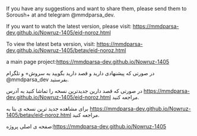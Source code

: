 If you have any suggestions and want to share them, please send them to Soroush+ at and telegram
@mmdparsa_dev.

If you want to watch the latest version, please visit:
https://mmdparsa-dev.github.io/Nowruz-1405/eid-noroz.html

To view the latest beta version, visit: https://mmdparsa-dev.github.io/Nowruz-1405/betav/eid-noroz.html

a main page project:https://mmdparsa-dev.github.io/Nowruz-1405

در صورتی که پیشنهادی داريد و قصد دارید بگویید به سروش+ و تلگرام
@mmdparsa_dev
بفرستید.

در صورتی که قصد دارین جدیدترین نسخه را تماشا کنید به آدرس https://mmdparsa-dev.github.io/Nowruz-1405/eid-noroz.html
مراجعه کنید.


برای مشاهده جدید ترین نسخه ی بتا به https://mmdparsa-dev.github.io/Nowruz-1405/betav/eid-noroz.html مراجعه کنید.

صفحه ی اصلی پروژه:https://mmdparsa-dev.github.io/Nowruz-1405
